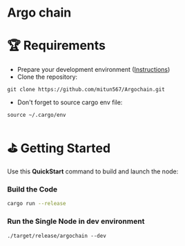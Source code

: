 # Argo chain 

# 🏆 Requirements

- Prepare your development environment ([Instructions](https://docs.substrate.io/install/))
- Clone the repository:

```
git clone https://github.com/mitun567/Argochain.git
```

- Don't forget to source cargo env file:

```
source ~/.cargo/env
```

# ⛳ Getting Started

Use this **QuickStart** command to build and launch the node:

### Build the Code

```bash
cargo run --release
```

### Run the Single Node in dev environment

```
./target/release/argochain --dev
```